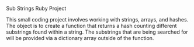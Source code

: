 Sub Strings Ruby Project

This small coding project involves working with strings, arrays, and hashes. The object is to create a function that returns a hash counting different substrings found within a string. The substrings that are being searched for will be provided via a dictionary array outside of the function.

